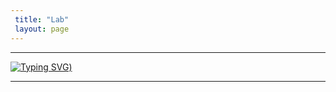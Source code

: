 ```yaml
---
 title: "Lab"
 layout: page
---
```


---

[![Typing SVG](https://readme-typing-svg.herokuapp.com?font=Fira+Code&pause=1000&width=435&lines=This+page+is+under+construction+!;Nvrtheless%2C+It+is+coming+soon+%3A))](https://git.io/typing-svg)

---

